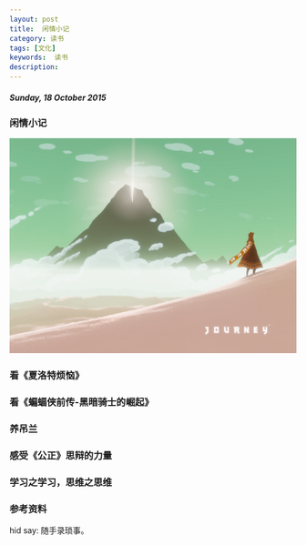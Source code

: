 ```yaml
---
layout: post
title:  闲情小记
category: 读书
tags: [文化]
keywords:  读书
description: 
---
```


##### Sunday, 18 October 2015

### 闲情小记

![journey](/../../assets/img/book/2015/Journey_221.jpg)

### 看《夏洛特烦恼》

### 看《蝙蝠侠前传-黑暗骑士的崛起》

### 养吊兰

### 感受《公正》思辩的力量

### 学习之学习，思维之思维

### 参考资料


hid say: 随手录琐事。
